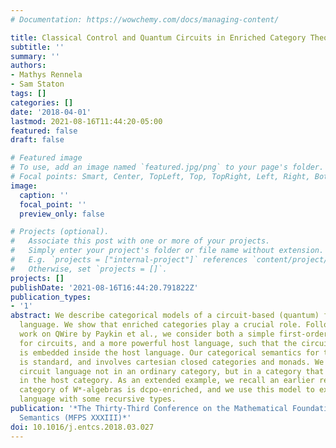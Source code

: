 ```yaml
---
# Documentation: https://wowchemy.com/docs/managing-content/

title: Classical Control and Quantum Circuits in Enriched Category Theory
subtitle: ''
summary: ''
authors:
- Mathys Rennela
- Sam Staton
tags: []
categories: []
date: '2018-04-01'
lastmod: 2021-08-16T11:44:20-05:00
featured: false
draft: false

# Featured image
# To use, add an image named `featured.jpg/png` to your page's folder.
# Focal points: Smart, Center, TopLeft, Top, TopRight, Left, Right, BottomLeft, Bottom, BottomRight.
image:
  caption: ''
  focal_point: ''
  preview_only: false

# Projects (optional).
#   Associate this post with one or more of your projects.
#   Simply enter your project's folder or file name without extension.
#   E.g. `projects = ["internal-project"]` references `content/project/deep-learning/index.md`.
#   Otherwise, set `projects = []`.
projects: []
publishDate: '2021-08-16T16:44:20.791822Z'
publication_types:
- '1'
abstract: We describe categorical models of a circuit-based (quantum) functional programming
  language. We show that enriched categories play a crucial role. Following earlier
  work on QWire by Paykin et al., we consider both a simple first-order linear language
  for circuits, and a more powerful host language, such that the circuit language
  is embedded inside the host language. Our categorical semantics for the host language
  is standard, and involves cartesian closed categories and monads. We interpret the
  circuit language not in an ordinary category, but in a category that is enriched
  in the host category. As an extended example, we recall an earlier result that the
  category of W*-algebras is dcpo-enriched, and we use this model to extend the circuit
  language with some recursive types.
publication: '*The Thirty-Third Conference on the Mathematical Foundations of Programming
  Semantics (MFPS XXXIII)*'
doi: 10.1016/j.entcs.2018.03.027
---
```

